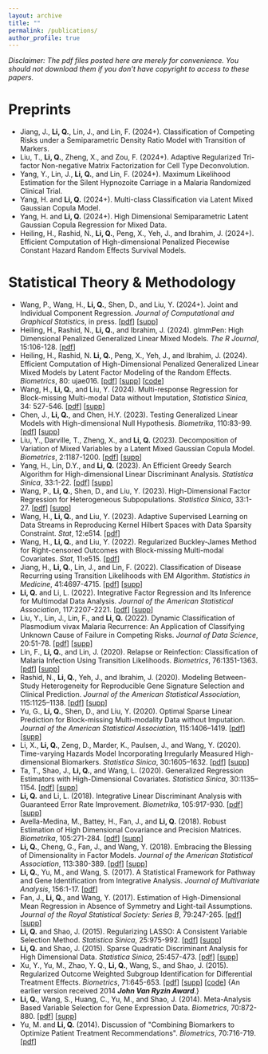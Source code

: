 ```yaml
---
layout: archive
title: ""
permalink: /publications/
author_profile: true
---
```

_Disclaimer: The pdf files posted here are merely for convenience. You should not download them if you don't have
    copyright to access to these papers._

# Preprints
-   Jiang, J., **Li, Q.**, Lin, J., and Lin, F. (2024+). Classification of Competing Risks under a Semiparametric Density Ratio Model with Transition of Markers. 
-   Liu, T., **Li, Q.**, Zheng, X., and Zou, F. (2024+). Adaptive Regularized Tri-factor Non-negative Matrix Factorization for
    Cell Type Deconvolution.
-   Yang, Y., Lin, J., **Li, Q.**, and Lin, F. (2024+). Maximum Likelihood Estimation for the Silent Hypnozoite Carriage in a
    Malaria Randomized Clinical Trial.
-   Yang, H. and **Li, Q.** (2024+). Multi-class Classification via Latent Mixed Gaussian Copula Model.
-   Yang, H. and **Li, Q.** (2024+). High Dimensional Semiparametric Latent Gaussian Copula Regression for Mixed Data.
-   Heiling, H., Rashid, N., **Li, Q.**, Peng, X., Yeh, J., and Ibrahim, J. (2024+). Efficient Computation of High-dimensional
    Penalized Piecewise Constant Hazard Random Effects Survival Models.

# Statistical Theory & Methodology    
-   Wang, P., Wang, H., **Li, Q.**, Shen, D., and Liu, Y. (2024+). Joint and Individual Component Regression. <span
    class="underline">*Journal of Computational and Graphical Statistics*</span>, in
    press. [[pdf](../files/publication/JCGS2024.pdf)] [[supp](../files/publication/JCGS2024_supp.pdf)]
-   Heiling, H., Rashid, N., **Li, Q.**, and Ibrahim, J. (2024). glmmPen: High Dimensional Penalized Generalized Linear Mixed
    Models. <span class="underline">*The R Journal*</span>, 15:106-128. [[pdf](../files/publication/RJournal2023.pdf)]
-   Heiling, H., Rashid, N. **Li, Q.**, Peng, X., Yeh, J., and Ibrahim, J. (2024). Efficient Computation of High-Dimensional
    Penalized Generalized Linear Mixed Models by Latent Factor Modeling of the Random Effects. <span
    class="underline">*Biometrics*</span>, 80: ujae016. [[pdf](../files/publication/Biometrics2024.pdf)]
    [[supp](../files/publication/Biometrics2024_supp.pdf)] [[code](../files/publication/Biometrics2024_code.zip)]
-   Wang, H., **Li, Q.**, and Liu, Y. (2024). Multi-response Regression for Block-missing Multi-modal Data without
    Imputation,  <span class="underline">*Statistica Sinica*</span>, 34:
    527-546. [[pdf](../files/publication/Sinica2024b.pdf)] [[supp](../files/publication/Sinica2024b_supp.pdf)]
-   Chen, J., **Li, Q.**, and Chen, H.Y. (2023). Testing Generalized Linear Models with High-dimensional Null
    Hypothesis. <span class="underline">*Biometrika*</span>, 110:83-99. [[pdf](../files/publication/Biometrika2022.pdf)] [[supp](../files/publication/Biometrika2022_supp.pdf)]
-   Liu, Y., Darville, T., Zheng, X., and **Li, Q.** (2023). Decomposition of Variation of Mixed Variables by a Latent
    Mixed Gaussian Copula Model. <span class="underline">*Biometrics*</span>, 2:1187-1200. [[pdf](../files/publication/Biometrics2022.pdf)] [[supp](../files/publication/Biometrics2022_supp.pdf)]
-   Yang, H., Lin, D.Y., and **Li, Q.** (2023). An Efficient Greedy Search Algorithm for High-dimensional Linear Discriminant
    Analysis. <span class="underline">*Statistica Sinica*</span>, 33:1-22. [[pdf](../files/publication/Sinica2022.pdf)] [[supp](../files/publication/Sinica2022_supp.pdf)]
-   Wang, P., **Li, Q.**, Shen, D., and Liu, Y. (2023). High-Dimensional Factor Regression for Heterogeneous
    Subpopulations. <span class="underline">*Statistica Sinica*</span>, 33:1-27. [[pdf](../files/publication/Sinica2021.pdf)] [[supp](../files/publication/Sinica2021_supp.pdf)]
-   Wang, H., **Li, Q.**, and Liu, Y. (2023). Adaptive Supervised Learning on Data Streams in Reproducing Kernel Hilbert
    Spaces with Data Sparsity Constraint. <span class="underline">*Stat*</span>, 12:e514. [[pdf](../files/publication/Stat2022B.pdf)]
-   Wang, H., **Li, Q.**, and Liu, Y. (2022). Regularized Buckley-James Method for Right-censored Outcomes with Block-missing
    Multi-modal Covariates. <span class="underline">*Stat*</span>, 11:e515. [[pdf](../files/publication/Stat2022A.pdf)]
-   Jiang, H., **Li, Q.**, Lin, J., and Lin, F. (2022). Classification of Disease Recurring using Transition Likelihoods with
    EM Algorithm. <span class="underline">*Statistics in Medicine*</span>, 41:4697-4715. [[pdf](../files/publication/SIM2022.pdf)] [[supp](../files/publication/SIM2022_supp.pdf)]
-   **Li, Q.** and Li, L. (2022). Integrative Factor Regression and Its Inference for Multimodal Data Analysis. <span class="underline">*Journal of
    the American Statistical Association*</span>, 117:2207-2221. [[pdf](../files/publication/JASA2021.pdf)] [[supp](../files/publication/JASA2021_supp.pdf)]
-   Liu, Y., Lin, J., Lin, F., and **Li, Q.** (2022). Dynamic Classification of Plasmodium vivax Malaria Recurrence: An
    Application of Classifying Unknown Cause of Failure in Competing Risks. <span class="underline">*Journal of Data Science*</span>, 20:51-78. [[pdf](../files/publication/JDS2021.pdf)]
    [[supp](../files/publication/JDS2021_supp.pdf)]
-   Lin, F., **Li, Q.**, and Lin, J. (2020). Relapse or Reinfection: Classification of Malaria Infection Using
    Transition Likelihoods. <span class="underline">*Biometrics*</span>, 76:1351-1363. [[pdf](../files/publication/Biometrics2020.pdf)] [[supp](../files/publication/Biometrics2020_supp.pdf)]
-   Rashid, N., **Li, Q.**, Yeh, J., and Ibrahim, J. (2020). Modeling Between-Study Heterogeneity for
    Reproducible Gene Signature Selection and Clinical Prediction. <span class="underline">*Journal of the American Statistical Association*</span>,
    115:1125&#x2013;1138. [[pdf](../files/publication/JASA2020.pdf)] [[supp](../files/publication/JASA2020_supp.pdf)]
-   Yu, G., **Li, Q.**, Shen, D., and Liu, Y. (2020). Optimal Sparse Linear Prediction for Block-missing Multi-modality Data
    without Imputation. <span class="underline">*Journal of the American Statistical Association*</span>, 115:1406&#x2013;1419. [[pdf](../files/publication/JASA2018.pdf)] [[supp](../files/publication/JASA2018_supp.pdf)]
-   Li, X., **Li, Q.**, Zeng, D., Marder, K., Paulsen, J., and Wang, Y. (2020). Time-varying Hazards
    Model Incorporating Irregularly Measured High-dimensional Biomarkers. <span class="underline">*Statistica Sinica*</span>, 30:1605&#x2013;1632. [[pdf](../files/publication/Sinica2018_2.pdf)] [[supp](../files/publication/Sinica2018_2_supp.pdf)]
-   Ta, T., Shao, J., **Li, Q.**, and Wang, L. (2020). Generalized Regression Estimators with High-Dimensional
    Covariates. <span class="underline">*Statistica Sinica*</span>, 30:1135&#x2013;1154. [[pdf](../files/publication/Sinica2018_1.pdf)] [[supp](../files/publication/Sinica2018_1_supp.pdf)]
-   **Li, Q.** and Li, L. (2018). Integrative Linear Discriminant Analysis with Guaranteed Error Rate
    Improvement. <span class="underline">*Biometrika*</span>, 105:917-930. [[pdf](../files/publication/Biometrika2018_2.pdf)] [[supp](../files/publication/Biometrika2018_2_supp.pdf)]
-   Avella-Medina, M., Battey, H., Fan, J., and **Li, Q.** (2018). Robust Estimation of High Dimensional Covariance and
    Precision Matrices. <span class="underline">*Biometrika*</span>, 105:271-284. [[pdf](../files/publication/Biometrika2018.pdf)] [[supp](../files/publication/Biometrika2018_supp.pdf)]
-   **Li, Q.**, Cheng, G., Fan, J., and Wang, Y. (2018). Embracing the Blessing of Dimensionality in Factor Models.
    <span class="underline">*Journal of the American Statistical Association*</span>, 113:380-389. [[pdf](../files/publication/JASA2017.pdf)] [[supp](../files/publication/JASA2017_supp.pdf)]
-   **Li, Q.**, Yu, M., and Wang, S. (2017). A Statistical Framework for Pathway and Gene Identification from
    Integrative Analysis. <span class="underline">*Journal of Multivariate Analysis*</span>, 156:1-17. [[pdf](../files/publication/JMVA2017.pdf)]
-   Fan, J., **Li, Q.**, and Wang, Y. (2017). Estimation of High-Dimensional Mean Regression in Absence of Symmetry and
    Light-tail Assumptions. <span class="underline">*Journal of the Royal Statistical Society: Series B*</span>, 79:247-265. [[pdf](../files/publication/JRSSB2017.pdf)] [[supp](../files/publication/JRSSB2017_supp.pdf)]
-   **Li, Q.** and Shao, J. (2015). Regularizing LASSO: A Consistent Variable Selection Method. <span class="underline">*Statistica Sinica*</span>,
    25:975-992. [[pdf](../files/publication/Sinica2015_1.pdf)] [[supp](../files/publication/Sinica2015_1_supp.pdf)]
-   **Li, Q.** and Shao, J. (2015). Sparse Quadratic Discriminant Analysis for High Dimensional Data. <span class="underline">*Statistica Sinica*</span>, 25:457-473. [[pdf](../files/publication/Sinica2015_2.pdf)] [[supp](../files/publication/Sinica2015_2_supp.pdf)]
-   Xu, Y., Yu, M., Zhao, Y. Q., **Li, Q.**, Wang, S., and Shao, J. (2015). Regularized Outcome Weighted Subgroup
    Identification for Differential Treatment Effects. <span class="underline">*Biometrics*</span>,
    71:645-653. [[pdf](../files/publication/Biometrics2015.pdf)] [[supp](../files/publication/Biometrics2015_supp.pdf)]
    [[code](../files/publication/ROWSI.zip)] {An earlier version received 2014 ***John Van Ryzin Award***.}
-   **Li, Q.**, Wang, S., Huang, C., Yu, M., and Shao, J. (2014). Meta-Analysis Based
    Variable Selection for Gene Expression Data. <span class="underline">*Biometrics*</span>, 70:872-880. [[pdf](../files/publication/Biometrics2014.pdf)] [[supp](../files/publication/Biometrics2014_supp.pdf)]
-   Yu, M. and **Li, Q.** (2014). Discussion of "Combining Biomarkers to Optimize Patient Treatment
    Recommendations". <span class="underline">*Biometrics*</span>, 70:716-719. [[pdf](../files/publication/BiometricsDiscussion2014.pdf)]

